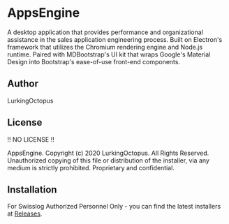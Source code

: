 # AppsEngine

A desktop application that provides performance and organizational assistance in the sales application engineering process. Built on Electron's framework that utilizes the Chromium rendering engine and Node.js runtime. Paired with MDBootstrap's UI kit that wraps Google's Material Design into Bootstrap's ease-of-use front-end components.

## Author
LurkingOctopus

## License

!! NO LICENSE !!

AppsEngine. Copyright (c) 2020 LurkingOctopus. All Rights Reserved.
Unauthorized copying of this file or distribution of the installer, via any medium is strictly prohibited.
Proprietary and confidential.

## Installation
For Swisslog Authorized Personnel Only - you can find the latest installers at [Releases](https://github.com/LurkingOctopus/AppsEngine/releases).

